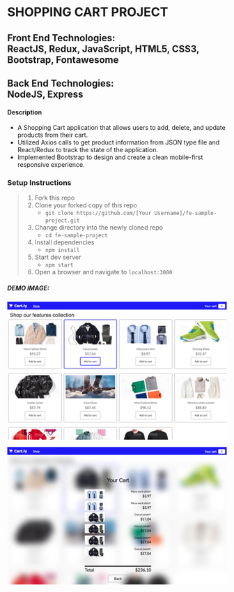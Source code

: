 # SHOPPING CART PROJECT

## Front End Technologies:</br>ReactJS, Redux, JavaScript, HTML5, CSS3, Bootstrap, Fontawesome
## Back End Technologies:</br>NodeJS, Express

#### Description

- A Shopping Cart application that allows users to add, delete, and update products from their cart.
- Utilized Axios calls to get product information from JSON type file and React/Redux to track the state of the application.
- Implemented Bootstrap to design and create a clean mobile-first responsive experience.

### Setup Instructions

> 1. Fork this repo
> 2. Clone your forked copy of this repo
>    - `git clone https://github.com/[Your Username]/fe-sample-project.git`
> 3. Change directory into the newly cloned repo
>    - `cd fe-sample-project`
> 4. Install dependencies 
>    - `npm install`
> 5. Start dev server
>    - `npm start`
> 6. Open a browser and navigate to `localhost:3000`

##### DEMO IMAGE: 
![alt text](/newmain.png "Shopping Cart")

![alt text](/cartmodal.png "Cart")